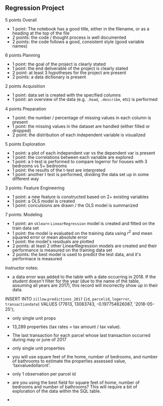 <style>li { line-height: 1; }</style>
Regression Project
------------------

5 points Overall

- 1 point: The notebook has a good title, either in the filename, or as a
  heading at the top of the file
- 2 points: the code / thought process is well documented
- 2 points: the code follows a good, consistent style (good variable names)

6 points Planning

- 1 point: the goal of the project is clearly stated
- 1 point: the end deliverable of the project is clearly stated
- 2 point: at least 3 hypotheses for the project are present
- 2 points: a data dictionary is present

2 points Acquisition

- 1 point: data set is created with the specified columns
- 1 point: an overview of the data (e.g. `.head`, `.describe`, etc) is performed

4 points Preparation

- 1 point: the number / percentage of missing values in each column is present
- 1 point: the missing values in the dataset are handled (either filled or dropped)
- 2 point: the distribution of each independent variable is visualized

5 points Exploration

- 1 point: a plot of each independent var vs the dependent var is present
- 1 point: the correlations between each variable are explored
- 1 point: a t-test is performed to compare logerror for houses with 3 bedrooms
  vs 5+ bedrooms
- 1 point: the results of the t-test are interpreted
- 1 point: another t test is performed, dividing the data set up in some
  different way

3 points: Feature Engineering

- 1 point: a new feature is constructed based on 2+ existing variables
- 1 point: a OLS model is created
- 1 point: conculsions are drawn / the OLS model is summarized

7 points: Modeling

- 1 point: an `sklearn` `LinearRegression` model is created and fitted on the train
  data set
- 1 point: the model is evaluated on the training data using $r^2$ and mean
  squared error or mean absolute error
- 1 point: the model's residuals are plotted
- 2 points: at least 2 other LinearRegression models are created and their
  performance is measured on the training data set
- 2 points: the best model is used to predict the test data, and it's performace
  is measured


Instructor notes:

- a data error was added to the table with a date occurring in 2018. If the student doesn't filter for the year (due to the name of the table, assuming all years are 2017), this record will incorrectly show up in their data. 

INSERT INTO `zillow`.`predictions_2017`
(`id`,
`parcelid`,
`logerror`,
`transactiondate`)
VALUES
(77613, 13083743, -0.197754626087,  '2018-05-25');

- only single unit props
- 13,289 properties
(tax rates = tax amount / tax value). 

- The last transaction for each parcel whose last transaction occurred during may or june of 2017
- only single unit properties
- you will use square feet of the home, number of bedrooms, and number of bathrooms to estimate the properties assessed value, 'taxvaluedollarcnt'. 
- only 1 observation per parcel id
- are you using the best field for square feet of home, number of bedrooms and number of bathrooms?  This will require a bit of exploration of the data within the SQL table. 
- 
